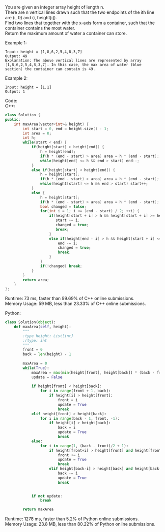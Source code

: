 You are given an integer array height of length n.  
There are n vertical lines drawn such that the two endpoints of the ith line are (i, 0) and (i, height[i]).  
Find two lines that together with the x-axis form a container, such that the container contains the most water.  
Return the maximum amount of water a container can store.  

Example 1:  
```
Input: height = [1,8,6,2,5,4,8,3,7]
Output: 49
Explanation: The above vertical lines are represented by array [1,8,6,2,5,4,8,3,7]. In this case, the max area of water (blue section) the container can contain is 49.
```

Example 2:  
```
Input: height = [1,1]
Output: 1
```

Code:  
C++:  
```c++
class Solution {
public:
    int maxArea(vector<int>& height) {
        int start = 0, end = height.size() - 1;
        int area = 0;
        int h;
        while(start < end) {
            if(height[start] > height[end]) {
                h = height[end];
                if(h * (end - start) > area) area = h * (end - start);
                while(height[end] <= h && end > start) end--;
            }
            else if(height[start] < height[end]) {
                h = height[start];
                if(h * (end - start) > area) area = h * (end - start);
                while(height[start] <= h && end > start) start++;
            }
            else {
                h = height[start];
                if(h * (end - start) > area) area = h * (end - start);
                bool changed = false;
                for(int i = 1; i <= (end - start) / 2; ++i) {
                    if(height[start + i] > h && height[start + i] >= height[end - i]) {
                       start += i;
                       changed = true;
                       break;
                    }
                    else if(height[end - i] > h && height[start + i] <= height[end - i]) {
                        end -= i;
                        changed = true;
                        break;
                    }
                }
                if(!changed) break;
            }
        }
        return area;
    }
};
```

Runtime: 73 ms, faster than 99.69% of C++ online submissions.  
Memory Usage: 59 MB, less than 23.33% of C++ online submissions.  

Python:  
```python
class Solution(object):
    def maxArea(self, height):
        """
        :type height: List[int]
        :rtype: int
        """
        front = 0
        back = len(height) - 1
        
        maxArea = 0
        while(True):
            maxArea = max(min(height[front], height[back]) * (back - front), maxArea)
            update = False
            
            if height[front] < height[back]:
                for i in range(front + 1, back):
                    if height[i] > height[front]: 
                        front = i
                        update = True
                        break
            elif height[front] > height[back]:
                for i in range(back - 1, front, -1):
                    if height[i] > height[back]: 
                        back = i
                        update = True
                        break
            else:
                for i in range(1, (back - front)/2 + 1):
                    if height[front+i] > height[front] and height[front+i] >= height[back-i]:
                        front += i
                        update = True
                        break
                    elif height[back-i] > height[back] and height[back-i] > height[front+i]:
                        back -= i
                        update = True
                        break

            
            if not update:
                break

        return maxArea            
```

Runtime: 1278 ms, faster than 5.2% of Python online submissions.  
Memory Usage: 23.8 MB, less than 80.22% of Python online submissions.  
